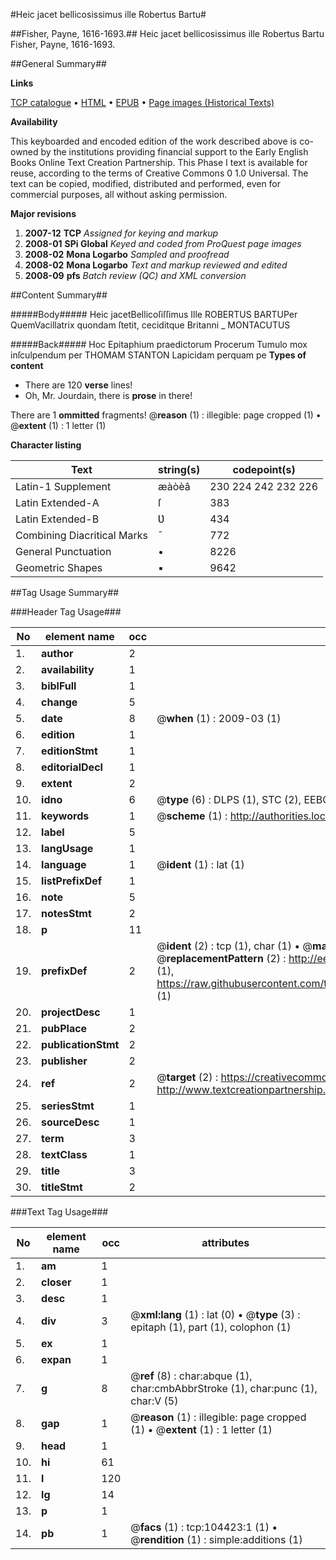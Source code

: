 #Heic jacet bellicosissimus ille Robertus Bartu#

##Fisher, Payne, 1616-1693.##
Heic jacet bellicosissimus ille Robertus Bartu
Fisher, Payne, 1616-1693.

##General Summary##

**Links**

[TCP catalogue](http://www.ota.ox.ac.uk/tcp/)  • 
[HTML](http://tei.it.ox.ac.uk/tcp/Texts-HTML/free/A39/A39537.html)  • 
[EPUB](http://tei.it.ox.ac.uk/tcp/Texts-EPUB/free/A39/A39537.epub) • 
[Page images (Historical Texts)](https://data.historicaltexts.jisc.ac.uk/view?pubId=eebo-15691526e&pageId=eebo-15691526e-104423-1)

**Availability**

This keyboarded and encoded edition of the
	       work described above is co-owned by the institutions
	       providing financial support to the Early English Books
	       Online Text Creation Partnership. This Phase I text is
	       available for reuse, according to the terms of Creative
	       Commons 0 1.0 Universal. The text can be copied,
	       modified, distributed and performed, even for
	       commercial purposes, all without asking permission.

**Major revisions**

1. __2007-12__ __TCP__ *Assigned for keying and markup*
1. __2008-01__ __SPi Global__ *Keyed and coded from ProQuest page images*
1. __2008-02__ __Mona Logarbo__ *Sampled and proofread*
1. __2008-02__ __Mona Logarbo__ *Text and markup reviewed and edited*
1. __2008-09__ __pfs__ *Batch review (QC) and XML conversion*

##Content Summary##

#####Body#####
Heic jacetBellicoſiſſimus Ille ROBERTUS BARTUPer QuemVacillatrix quondam ſtetit, ceciditque Britanni
    _ MONTACUTUS

#####Back#####
Hoc Epitaphium praedictorum Procerum Tumulo mox inſculpendum per THOMAM STANTON Lapicidam perquam pe
**Types of content**

  * There are 120 **verse** lines!
  * Oh, Mr. Jourdain, there is **prose** in there!

There are 1 **ommitted** fragments! 
 @__reason__ (1) : illegible: page cropped (1)  •  @__extent__ (1) : 1 letter (1)

**Character listing**


|Text|string(s)|codepoint(s)|
|---|---|---|
|Latin-1 Supplement|æàòèâ|230 224 242 232 226|
|Latin Extended-A|ſ|383|
|Latin Extended-B|Ʋ|434|
|Combining             Diacritical Marks|̄|772|
|General Punctuation|•|8226|
|Geometric Shapes|▪|9642|

##Tag Usage Summary##

###Header Tag Usage###

|No|element name|occ|attributes|
|---|---|---|---|
|1.|__author__|2||
|2.|__availability__|1||
|3.|__biblFull__|1||
|4.|__change__|5||
|5.|__date__|8| @__when__ (1) : 2009-03 (1)|
|6.|__edition__|1||
|7.|__editionStmt__|1||
|8.|__editorialDecl__|1||
|9.|__extent__|2||
|10.|__idno__|6| @__type__ (6) : DLPS (1), STC (2), EEBO-CITATION (1), OCLC (1), VID (1)|
|11.|__keywords__|1| @__scheme__ (1) : http://authorities.loc.gov/ (1)|
|12.|__label__|5||
|13.|__langUsage__|1||
|14.|__language__|1| @__ident__ (1) : lat (1)|
|15.|__listPrefixDef__|1||
|16.|__note__|5||
|17.|__notesStmt__|2||
|18.|__p__|11||
|19.|__prefixDef__|2| @__ident__ (2) : tcp (1), char (1)  •  @__matchPattern__ (2) : ([0-9\-]+):([0-9IVX]+) (1), (.+) (1)  •  @__replacementPattern__ (2) : http://eebo.chadwyck.com/downloadtiff?vid=$1&page=$2 (1), https://raw.githubusercontent.com/textcreationpartnership/Texts/master/tcpchars.xml#$1 (1)|
|20.|__projectDesc__|1||
|21.|__pubPlace__|2||
|22.|__publicationStmt__|2||
|23.|__publisher__|2||
|24.|__ref__|2| @__target__ (2) : https://creativecommons.org/publicdomain/zero/1.0/ (1), http://www.textcreationpartnership.org/docs/. (1)|
|25.|__seriesStmt__|1||
|26.|__sourceDesc__|1||
|27.|__term__|3||
|28.|__textClass__|1||
|29.|__title__|3||
|30.|__titleStmt__|2||


###Text Tag Usage###

|No|element name|occ|attributes|
|---|---|---|---|
|1.|__am__|1||
|2.|__closer__|1||
|3.|__desc__|1||
|4.|__div__|3| @__xml:lang__ (1) : lat (0)  •  @__type__ (3) : epitaph (1), part (1), colophon (1)|
|5.|__ex__|1||
|6.|__expan__|1||
|7.|__g__|8| @__ref__ (8) : char:abque (1), char:cmbAbbrStroke (1), char:punc (1), char:V (5)|
|8.|__gap__|1| @__reason__ (1) : illegible: page cropped (1)  •  @__extent__ (1) : 1 letter (1)|
|9.|__head__|1||
|10.|__hi__|61||
|11.|__l__|120||
|12.|__lg__|14||
|13.|__p__|1||
|14.|__pb__|1| @__facs__ (1) : tcp:104423:1 (1)  •  @__rendition__ (1) : simple:additions (1)|
